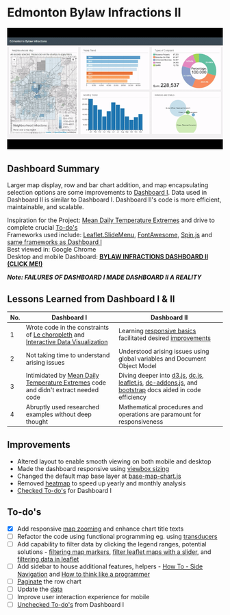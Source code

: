 # Edmonton Bylaw Infractions II
![](bylaw_infractions2.gif)

## Dashboard Summary
Larger map display, row and bar chart addition, and map encapsulating selection options are some improvements to [Dashboard I](https://github.com/mikelotis/Edmonton-Bylaw-Infractions-I#bylaw-infractions-dashboard-i). Data used in Dashboard II is similar to Dashboard I. Dashboard II's code is more efficient, maintainable, and scalable.<br>

Inspiration for the Project: [Mean Daily Temperature Extremes](http://bl.ocks.org/KatiRG/cccd23dd7a830da0de5c) and drive to complete crucial [To-do's](https://github.com/mikelotis/Edmonton-Bylaw-Infractions-I#to-dos)<br>
Frameworks used include: [Leaflet.SlideMenu](https://github.com/unbam/Leaflet.SlideMenu), [FontAwesome](https://fontawesome.com/), [Spin.js](https://spin.js.org/) and [same frameworks as Dashboard I](https://github.com/mikelotis/Edmonton-Bylaw-Infractions-I#dashboard-summary)<br>
Best viewed in: Google Chrome<br>
Desktop and mobile Dashboard: [****BYLAW INFRACTIONS DASHBOARD II (CLICK ME!)****](https://edmonton-open-data.github.io/Edmonton-Bylaw-Infractions-II/index.html)<br>

***Note: FAILURES OF DASHBOARD I MADE DASHBOARD II  A REALITY*** <br>
## Lessons Learned from Dashboard I & II
|  No.   | Dashboard I        | Dashboard II           |
| ------ | ------------- | ------------- |
|    1   | Wrote code in the constraints of [Le choropleth](http://intellipharm.github.io/dc-addons/examples/leaflet-marker.html) and [Interactive Data Visualization](http://adilmoujahid.com/posts/2016/08/interactive-data-visualization-geospatial-d3-dc-leaflet-python/)     | Learning [responsive basics](https://www.packtpub.com/web-development/building-responsive-data-visualizations-d3js-video) facilitated desired [improvements](https://github.com/Edmonton-Open-Data/Edmonton-Bylaw-Infractions-I#to-dos) |
|    2   | Not taking time to understand arising issues      | Understood arising issues using global variables and Document Object Model      |
|    3   | Intimidated by [Mean Daily Temperature Extremes](http://bl.ocks.org/KatiRG/cccd23dd7a830da0de5c) code and didn't extract needed code | Diving deeper into [d3.js](http://devdocs.io/d3~3/), [dc.js](http://dc-js.github.io/dc.js/docs/html/), [leaflet.js](http://leafletjs.com/reference-0.7.7.html), [dc-addons.js](https://github.com/Intellipharm/dc-addons#dc-addons), and [bootstrap](https://getbootstrap.com/docs/4.0/getting-started/introduction/) docs aided in code efficiency      | 
|    4   | Abruptly used researched examples without deep thought | Mathematical procedures and operations are paramount for responsiveness      | 
## Improvements
* Altered layout to enable smooth viewing on both mobile and desktop
* Made the dashboard responsive using [viewbox sizing](http://dc-js.github.io/dc.js/docs/html/dc.baseMixin.html#useViewBoxResizing__anchor)
* Changed the default map base layer at [base-map-chart.js](https://github.com/Edmonton-Open-Data/Edmonton-Bylaw-Infractions-II/blob/master/libs/dc_addons/base-map-chart.js)
* Removed [heatmap](https://github.com/Edmonton-Open-Data/Edmonton-Bylaw-Infractions-I#3-heatmap-yearly-and-monthly-trend) to speed up yearly and monthly analysis
* [Checked To-do's](https://github.com/Edmonton-Open-Data/Edmonton-Bylaw-Infractions-I#to-dos) for Dashboard I
## To-do's
- [x] Add responsive [map zooming](https://github.com/Edmonton-Open-Data/Edmonton-Municipality-II#edmonton-municipality-ii) and enhance chart title texts
- [ ] Refactor the code using functional programming eg. using [transducers](https://medium.freecodecamp.org/efficient-data-transformations-using-transducers-c779043ba655)
- [ ] Add capability to filter data by clicking the legend ranges, potential solutions - [filtering map markers](https://blogs.kent.ac.uk/websolutions/2015/01/29/filtering-map-markers-with-leaflet-js-a-brief-technical-overview/), [filter leaflet maps with a slider](http://www.digital-geography.com/filter-leaflet-maps-slider/), and [filtering data in leaflet](https://www.youtube.com/watch?v=rbnlnXIT4eI)
- [ ] Add sidebar to house additional features, helpers - [How To - Side Navigation](https://www.w3schools.com/howto/howto_js_sidenav.asp) and [How to think like a programmer](https://www.w3schools.com/howto/howto_js_sidenav.asp)
- [ ] [Paginate](https://github.com/Intellipharm/dc-addons#pagination-mixin) the row chart
- [ ] Update the [data](https://data.edmonton.ca/Community-Services/Bylaw-Infractions/xgwu-c37w)
- [ ] Improve user interaction experience for mobile
- [ ] [Unchecked To-do's](https://github.com/mikelotis/Edmonton-Bylaw-Infractions-I#to-dos) from Dashboard I

<!--
Improvement of the previous [version](https://github.com/mikelotis/Edmonton-Bylaw-Infractions-I) and detailed information **coming soon!**
[****Updated dashboard (CLICK ME FOR DASHBOARD)****](https://edmonton-open-data.github.io/Edmonton-Bylaw-Infractions-II/index.html)
-->
